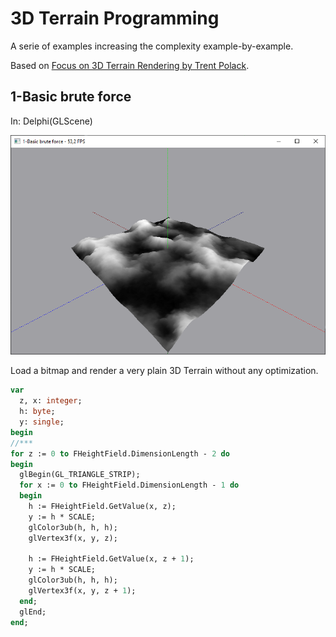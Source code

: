 # 3D Terrain Programming
A serie of examples increasing the complexity example-by-example.

Based on [Focus on 3D Terrain Rendering by Trent Polack](https://books.google.com/books/about/Focus_on_3D_Terrain_Programming.html?id=yrpgT_vHhqoC&redir_esc=y).


## 1-Basic brute force
In: Delphi(GLScene)

![](./1-Basic%20brute%20force/1-basic-brute-force.png)

Load a bitmap and render a very plain 3D Terrain without any optimization.

```pascal
var
  z, x: integer;
  h: byte;
  y: single;
begin
//***
for z := 0 to FHeightField.DimensionLength - 2 do
begin
  glBegin(GL_TRIANGLE_STRIP);
  for x := 0 to FHeightField.DimensionLength - 1 do
  begin
    h := FHeightField.GetValue(x, z);
    y := h * SCALE;
    glColor3ub(h, h, h);
    glVertex3f(x, y, z);

    h := FHeightField.GetValue(x, z + 1);
    y := h * SCALE;
    glColor3ub(h, h, h);
    glVertex3f(x, y, z + 1);
  end;
  glEnd;
end;
```
